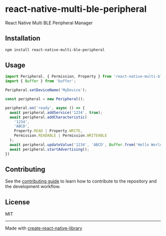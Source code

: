 # react-native-multi-ble-peripheral

React Native Multi BLE Peripheral Manager

## Installation

```sh
npm install react-native-multi-ble-peripheral
```

## Usage

```js
import Peripheral, { Permission, Property } from 'react-native-multi-ble-peripheral';
import { Buffer } from 'buffer';

Peripheral.setDeviceName('MyDevice');

const peripheral = new Peripheral();

peripheral.on('ready', async () => {
  await peripheral.addService('1234', true);
  await peripheral.addCharacteristic(
    '1234',
    'ABCD',
    Property.READ | Property.WRITE,
    Permission.READABLE | Permission.WRITEABLE
  );
  await peripheral.updateValue('1234', 'ABCD', Buffer.from('Hello World!'));
  await peripheral.startAdvertising();
})
```

## Contributing

See the [contributing guide](CONTRIBUTING.md) to learn how to contribute to the repository and the development workflow.

## License

MIT

---

Made with [create-react-native-library](https://github.com/callstack/react-native-builder-bob)
